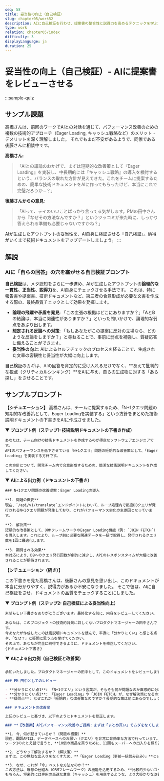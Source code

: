 ```yaml
---
seq: 58
title: 妥当性の向上（自己検証）
slug: chapter05/work52
description: AIに自己検証を行わせ、提案書の整合性と説得力を高めるテクニックを学ぶ
type: work
relation: chapter05/index
difficulty: 3
displayLanguage: ja
duration: 25
---
```


# 妥当性の向上（自己検証）- AIに提案書をレビューさせる

:::sample-quiz

## サンプル課題
高橋さんは、前回のワークでAIとの対話を通じて、パフォーマンス改善のための複数の技術的アプローチ（Eager Loading, キャッシュ戦略など）のメリット・デメリットを深く理解しました。
それでもまだ不安があるようで、同僚である後藤さんに相談中です。

**高橋さん:**
> 「AIとの議論のおかげで、まずは短期的な改善策として『Eager Loading』を実装し、中長期的には『キャッシュ戦略』の導入を検討するという、バランスの取れた方針が見えてきた。これをチームに提案するための、簡単な技術ドキュメントをAIに作ってもらったけど、本当にこれで完璧だろうか…？」

**後藤さんからの意見:**
> 「AIって、テイのいいことばっかり言ってる気がします。PMの田中さんから『なぜその方法なんですか？』というツッコミが来た時に、しっかり答えられる準備も必要じゃないですかね？」

AIが生成したアウトプットの妥当性を、AI自身に検証させる「自己検証」。納得がいくまで技術ドキュメントをアップデートしましょう。
:::

## 解説

### AIに「自らの回答」の穴を塞がせる自己検証プロンプト

**自己検証**は、メタ認知をさらに一歩進め、AIが生成したアウトプットの**論理的な一貫性、正当性、説得力**を、AI自身にチェックさせる手法です。
これは、特に報告書や提案書、技術ドキュメントなど、第三者の合意形成が必要な文書を作成する際の、最終品質チェックとして効果を発揮します。

- **論理の飛躍や矛盾を発見**: 「この主張の根拠はどこにありますか？」「AとBの結論は、本当に関連性がありますか？」といった問いかけで、論理的な弱点をあぶり出します。
- **想定される反論への対策**: 「もしあなたがこの提案に反対の立場なら、どのような反論をしますか？」と尋ねることで、事前に弱点を補強し、質疑応答に備えることができます。
- **妥当性の向上**: AIによるセルフチェックのプロセスを経ることで、生成された文章の客観性と妥当性が大幅に向上します。

自己検証のカギは、AIの回答を肯定的に受け入れるだけでなく、**あえて批判的な視点（クリティカルシンキング）**をAIに与え、自らの生成物に対する「あら探し」をさせることです。

## サンプルプロンプト

**【シチュエーション】**
高橋さんは、チームに提案するため、「N+1クエリ問題の短期的な改善策として、Eager Loadingを実装する」という方針をまとめた技術説明ドキュメントの下書きをAIに作成させました。

**▼ プロンプト例（ステップ1: 技術説明ドキュメントの下書き作成）**

```
あなたは、チーム向けの技術ドキュメントを作成するのが得意なソフトウェアエンジニアです。
APIのパフォーマンスを低下させている「N+1クエリ」問題の短期的な改善策として、「Eager Loading」を実装する方針です。

この方針について、開発チーム内で合意形成するための、簡潔な技術説明ドキュメントを作成してください。
```

**▼ AIによる出力例（ドキュメントの下書き）**

```
### N+1クエリ問題の改善提案：Eager Loadingの導入

**1. 問題の概要**
現在、`/api/v1/translate`エンドポイントにおいて、ループ処理内で都度DBクエリが発行されるN+1クエリ問題が発生しており、これがパフォーマンス劣化の主原因となっています。

**2. 解決策**
短期的な改善策として、ORMフレームワークのEager Loading機能（例: `JOIN FETCH`）を導入します。これにより、ループ前に必要な関連データを一括で取得し、発行されるクエリ数を1回に最適化します。

**3. 期待される効果**
本対応により、DBへのクエリ発行回数が劇的に減少し、APIのレスポンスタイムが大幅に改善されることが期待されます。
```

**【シチュエーション（続き）】**

この下書きを見た高橋さんは、後藤さんの意見を思い出し、このドキュメントが本当に分かりやすく、説得力があるか不安になりました。
そこで彼は、AIに自己検証をさせ、ドキュメントの品質をチェックすることにしました。

**▼ プロンプト例（ステップ2: 自己検証による妥当性向上）**

```
素晴らしい下書きをありがとうございます。最終化する前に、内容をレビューしてください。

あなたは、このプロジェクトの技術的背景に詳しくないプロダクトマネージャーの田中さんです。
今あなたが作成したこの技術説明ドキュメントを読んで、率直に「分かりにくい」と感じる点や、「なぜ？」と疑問に思う点を挙げてください。
その上で、あなたが完全に納得できるように、ドキュメントを修正してください。
{ドキュメント下書き}
```

**▼ AIによる出力例（自己検証と改善案）**

```markdown

承知いたしました。プロダクトマネージャーの田中として、このドキュメントをレビューします。

### PM 田中としてのレビュー

- **分かりにくい点1**: 「N+1クエリ」という言葉が、そもそも何が問題なのか直感的に分かりません。
- **分かりにくい点2**: 「Eager Loading」や「JOIN FETCH」が、なぜ解決策になるのか、その仕組みがイメージできません。
- **疑問点**: なぜこれが「短期的」な改善策なのですか？長期的な策は他にあるのでしょうか？

### ドキュメントの改善案

上記のレビューに基づき、以下のようにドキュメントを修正します。

### **【改善案】APIパフォーマンス改善のご提案：まずは「まとめ買い」でムダをなくしましょう！**

**1. 今、何が起きているか？（問題の概要）**
現在、翻訳APIは、データベースへのお願い（クエリ）を非常に非効率な方法で行っています。
ワーク1のたとえ話で言うと、**10個の商品を買うために、11回もスーパーへの出入りを繰り返している**状態です。これが、APIが遅い根本原因（N+1クエリ問題）です。

**2. どうやって解決するか？（解決策）**
まずは、この無駄な出入りをなくすため、**「Eager Loading（事前一括読み込み）」**という方法で、**最初に買うものリストを渡し、一度の入店で全ての商品をまとめてカートに入れる**ように修正します。これにより、データベースへのお願いは、たった1回で済むようになります。

**3. なぜ、これが「今」ベストな方法なのか？**
この方法は、既存の仕組み（ORMフレームワーク）の機能を活用するため、**比較的少ないコード修正で、迅速かつ確実に効果を出せる**という大きなメリットがあります。
もちろん、将来的には専用の高速な倉庫（キャッシュ）を用意するような、より大掛かりな改善も考えられますが、まずはこの「まとめ買い」作戦で、お客様が感じているストレスを最速で解消することが、最も賢明な判断だと考えています。

```